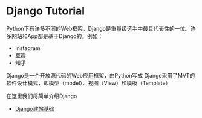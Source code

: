 # Django Tutorial
Python下有许多不同的Web框架，Django是重量级选手中最具代表性的一位。许多网站和App都是基于Django的。例如：
- Instagram
- 豆瓣
- 知乎

Django是一个开放源代码的Web应用框架，由Python写成
Django采用了MVT的软件设计模式，即模型（model）、视图（View）和模版（Template）

在这里我们将简单介绍Django
- [Django建站基础](./charpter1.md)